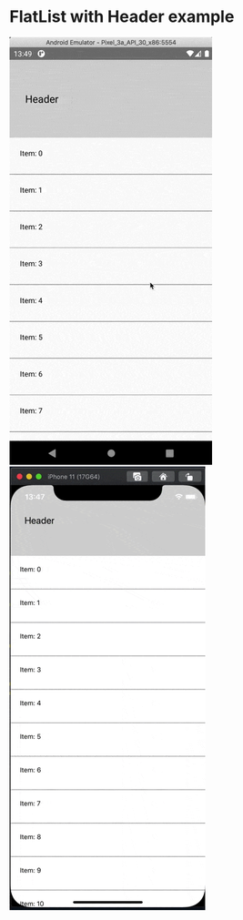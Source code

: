 # FlatList with Header example

![Android](https://github.com/davidnum/FlatListExample/blob/master/gif/android.gif)
![IOS](https://github.com/davidnum/FlatListExample/blob/master/gif/ios.gif)